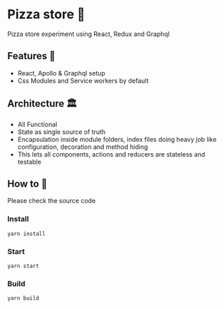 # Pizza store 🍕 
Pizza store experiment using React, Redux and Graphql

## Features 🤘
* React, Apollo & Graphql setup 
* Css Modules and Service workers by default

## Architecture 🏛
* All Functional
* State as single source of truth
* Encapsulation inside module folders, index files doing heavy job like configuration, decoration and method hiding
* This lets all components, actions and reducers are stateless and testable


## How to 🤔

Please check the source code 

### Install
`yarn install`

### Start
`yarn start`

### Build
`yarn build`

